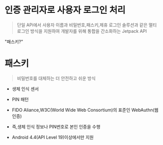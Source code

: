 # 인증 관리자로 사용자 로그인 처리 

> 단일 APi에서 사용자 이름과 비밀번호,패스키,제휴 로그인 솔루션과 같은 멀티 로그인 방식을 지원하여 개발자를 위해 통합을 간소화하는 Jetpack API 

"패스키?" 

# 패스키 

> 비밀번호를 대체하는 더 안전하고 쉬운 방식 
- 생체 인식 센서
- PIN 패턴
- FIDO Aliance,W3C(World Wide Web Consortium)의 표준인 WebAuthn(웹 인증)
- 즉,생체 인식 정보나 PIN번호로 본인 인증을 수행 

- Android 4.4(API Level 19)이상에서만 지원


